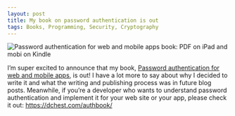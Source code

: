 ```yaml
---
layout: post
title: My book on password authentication is out
tags: Books, Programming, Security, Cryptography
---
```


![Password authentication for web and mobile apps book: PDF on iPad and mobi on Kindle](/img/2020/authbook-readers-painting.webp)

I’m super excited to announce that my book, [Password authentication for web and mobile apps](/authbook/), is out! I have a lot more to say about why I decided to write it and what the writing and publishing process was in future blog posts. Meanwhile, if you’re a developer who wants to understand password authentication and implement it for your web site or your app, please check it out: <https://dchest.com/authbook/>

